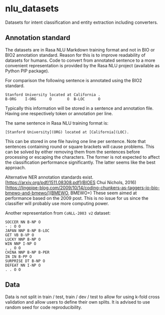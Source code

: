 # nlu_datasets
Datasets for intent classification and entity extraction including converters.

## Annotation standard
The datasets are in Rasa NLU Markdown training format and not in BIO or BIO2 annotation standard. 
Reason for this is to improve readability of datasets for humans. Code to convert
from annotated sentence to a more convenient representation is provided by the Rasa NLU 
project (available as Python PIP package). 

For comparison the following sentence is annotated using the BIO2 standard.
```
Stanford University located at California .
B-ORG    I-ORG      O       O  B-LOC      O
```

Typically this information will be stored in a sentence and annotation file. Having one 
respectively token or annotation per line. 

The same sentence in Rasa NLU training format is:
```
[Stanford University](ORG) located at [California](LOC).
```
This can be stored in one file having one line per sentence. Note that sentences 
containing round or square brackets will cause problems. This can be
solved by either removing them from the sentences before processing or escaping the 
characters. The former is not expected to affect the classification performance 
significantly. The latter seems like the best approach. 

Alternative NER annotation standards exist.  
[https://arxiv.org/pdf/1511.08308.pdf](BIOES Chui Nichols, 2016)
[https://lingpipe-blog.com/2009/10/14/coding-chunkers-as-taggers-io-bio-bmewo-and-bmewo/](BMEWO, BMEWO+)
These seem aimed at performance based on the 2009 post. This is no issue for us since
the classifier will probably use more computing power.

Another representation from `CoNLL-2003 v2` dataset:
```
SOCCER NN B-NP O
- : O O
JAPAN NNP B-NP B-LOC
GET VB B-VP O
LUCKY NNP B-NP O
WIN NNP I-NP O
, , O O
CHINA NNP B-NP B-PER
IN IN B-PP O
SURPRISE DT B-NP O
DEFEAT NN I-NP O
. . O O
```
## Data
Data is not split in train / test, train / dev / test to allow for using k-fold cross 
validation and allow users to define their own splits. It is advised to use random seed
for code reproducibility.